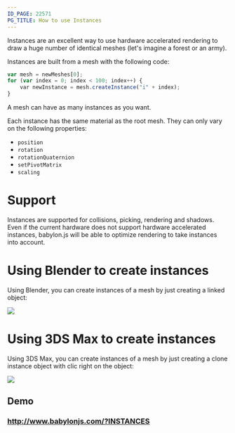 ```yaml
---
ID_PAGE: 22571
PG_TITLE: How to use Instances
---
```

Instances are an excellent way to use hardware accelerated rendering to draw a huge number of identical meshes (let's imagine a forest or an army).

Instances are built from a mesh with the following code:

```javascript
var mesh = newMeshes[0];
for (var index = 0; index < 100; index++) {
    var newInstance = mesh.createInstance("i" + index);
}
```
A mesh can have as many instances as you want.

Each instance has the same material as the root mesh. They can only vary on the following properties:
* ```position```
* ```rotation```
* ```rotationQuaternion```
* ```setPivotMatrix```
* ```scaling```

# Support
Instances are supported for collisions, picking, rendering and shadows. Even if the current hardware does not support hardware accelerated instances, babylon.js will be able to optimize rendering to take instances into account.

# Using Blender to create instances
Using Blender, you can create instances of a mesh by just creating a linked object:

![](http://www.html5gamedevs.com/uploads/monthly_05_2014/post-7026-0-82151000-1401073383.jpg)

# Using 3DS Max to create instances
Using 3DS Max, you can create instances of a mesh by just creating a clone instance object with clic right on the object:

![](http://www.html5gamedevs.com/uploads/monthly_11_2014/post-5292-0-54659600-1415793353.jpg)

## Demo
### http://www.babylonjs.com/?INSTANCES
